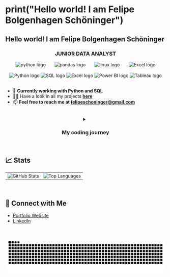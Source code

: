 <h1>print("Hello world! I am Felipe Bolgenhagen Schöninger")</strong></h1>
<h2>Hello world! I am Felipe Bolgenhagen Schöninger</strong></h2>
<h3 align="center">JUNIOR DATA ANALYST</strong></h3>

<div align="center"> 
  <img src="https://cdn.jsdelivr.net/gh/devicons/devicon/icons/python/python-original.svg" height="40" alt="python logo" /> 
  <img width="20" /> <img src="https://cdn.jsdelivr.net/gh/devicons/devicon/icons/mysql/mysql-original.svg" height="40" alt="pandas logo" /> 
  <img width="20" /> <img src="https://cdn.jsdelivr.net/gh/devicons/devicon/icons/linux/linux-original.svg" height="40" alt="linux logo" /> 
  <img width="20" /> <img src="assets/icons/excel.png" height="40" alt="Excel logo" /> 
 </div>
<br>

<div align="center">
  <img src="https://github.com/simple-icons/simple-icons/raw/develop/icons/python.svg" height="40" alt="Python logo" />
  <img src="https://github.com/simple-icons/simple-icons/raw/develop/icons/sql.svg" height="40" alt="SQL logo" />
  <img src="https://github.com/simple-icons/simple-icons/raw/develop/icons/microsoftexcel.svg" height="40" alt="Excel logo" />
  <img src="https://github.com/simple-icons/simple-icons/raw/develop/icons/microsoftpowerbi.svg" height="40" alt="Power BI logo" />
  <img src="https://github.com/simple-icons/simple-icons/raw/develop/icons/tableau.svg" height="40" alt="Tableau logo" />
</div>

 
<br>

- 🌱 **Currently working with Python and SQL**  
- 👨‍💻 Have a look in all my projects **[here](https://github.com/Bolgenhagen?tab=repositories)**
- 📫 **Feel free to reach me at felipeschoninger@gmail.com**  
<br>
<div align="center">

<details>
  <summary>
    <h3>My coding journey</h3>
  </summary> 

  <div align="justify">
    <p>My journey into programming started during my Erasmus internship when I took a programming subject. At first, it felt overwhelming, and I nearly gave up, believing it was too difficult. I passed the subject, but programming didn’t seem like my path at the time. However, that changed when I joined a research institute and saw colleagues working with Python and R. Inspired by their work, I saw programming as a personal challenge I wanted to overcome.</p>

  <p>Determined to improve, I took courses, practiced, and eventually succeeded—earning my first certificate in Data Analysis with Python. Alongside this, I was selected for a master’s thesis investigating stress responses in aquaculture fish using transcriptomics and proteomics. This gave me the perfect opportunity to apply my Python and R skills, creating visualizations like heatmaps, volcano plots, and boxplots. I also learned to work with remote servers using MobaXterm and gained experience in Bash scripting.</p>

  <p>What once seemed impossible became one of my greatest strengths. Programming is now an essential part of my research, and I’m excited to continue growing in bioinformatics and computational biology.</p>
  </div>

</details>

</div>


<br>

## 📈 Stats

<table>
  <tr>
    <td>
      <img src="https://github-readme-stats.vercel.app/api?username=Bolgenhagen&show_icons=true&hide_title=true&hide=prs&count_private=true&hide_border=true&theme=radical" alt="GitHub Stats">
    </td>
    <td>
      <img src="https://github-readme-stats.vercel.app/api/top-langs/?username=Bolgenhagen&layout=compact&langs_count=8&hide_border=true&theme=radical" alt="Top Languages">
    </td>
  </tr>
</table>
<br>

## 🔗 Connect with Me

- [Portfolio Website]()
- [LinkedIn](https://www.linkedin.com/in/felipebolgenhagen/)

<br>

<p align="center">
  <img src="https://raw.githubusercontent.com/Bolgenhagen/Bolgenhagen/output/snake.svg" alt="Snake animation" />
</p>
<div align="center">

